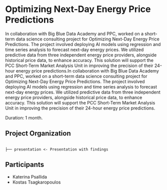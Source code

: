 # Optimizing Next-Day Energy Price Predictions


In collaboration with Big Blue Data Academy and PPC, worked on a short-term data science consulting project for Optimizing Next-Day Energy Price Predictions. The project involved deploying AI models using regression and time series analysis to forecast next-day energy prices. We utilized predictive data from three independent energy price providers, alongside historical price data, to enhance accuracy. This solution will support the PCC Short-Term Market Analysis Unit in improving the precision of their 24-hour energy price predictions.In collaboration with Big Blue Data Academy and PPC, worked on a short-term data science consulting project for Optimizing Next-Day Energy Price Predictions. The project involved deploying AI models using regression and time series analysis to forecast next-day energy prices. We utilized predictive data from three independent energy price providers, alongside historical price data, to enhance accuracy. This solution will support the PCC Short-Term Market Analysis Unit in improving the precision of their 24-hour energy price predictions.

Duration: 1 month.

## Project Organization
```

├── presentation <- Presentation with findings

```
## Participants

- Katerina Psallida
- Kostas Tsagkaropoulos